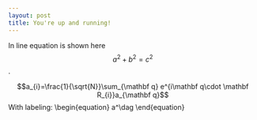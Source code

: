 ```yaml
---
layout: post
title: You're up and running!
---
```



In line equation is shown here $$a^2+b^2=c^2$$.

$$a_{i}=\frac{1}{\sqrt{N}}\sum_{\mathbf q} e^{i\mathbf q\cdot \mathbf R_{i}}a_{\mathbf q}$$
With labeling:
\begin{equation}
a^\dag
\end{equation}
